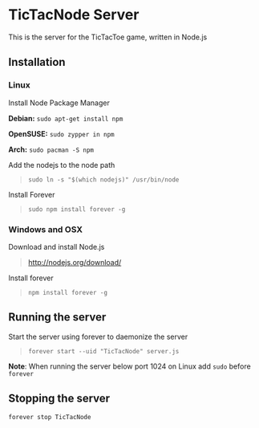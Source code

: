 # TicTacNode Server #
This is the server for the TicTacToe game, written in Node.js


## Installation ##

### Linux ###
Install Node Package Manager

**Debian:** `sudo apt-get install npm`

**OpenSUSE:** `sudo zypper in npm`

**Arch:** `sudo pacman -S npm`

Add the nodejs to the node path

>`sudo ln -s "$(which nodejs)" /usr/bin/node`

Install Forever

>`sudo npm install forever -g`


### Windows and OSX ###
Download and install Node.js
>http://nodejs.org/download/

Install forever

>`npm install forever -g`


## Running the server ##

Start the server using forever to daemonize the server

>`forever start --uid "TicTacNode" server.js`

**Note**: When running the server below port 1024 on Linux add `sudo` before `forever`

## Stopping the server

`forever stop TicTacNode`
